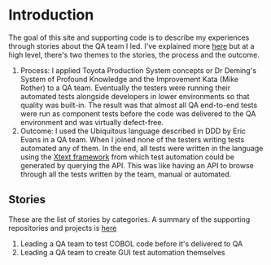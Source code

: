 # Introduction

The goal of this site and supporting code is to describe my experiences through stories about the QA team I led. 
I've explained more [here](https://farhan5248.github.io/About) but at a high level, there's two themes to the stories, the process and the outcome.

1. Process: I applied Toyota Production System concepts or Dr Deming's System of Profound Knowledge and the Improvement Kata (Mike Rother) to a QA team. Eventually the testers were running their automated tests alongside developers in lower environments so that quality was built-in. The result was that almost all QA end-to-end tests were run as component tests before the code was delivered to the QA environment and was virtually defect-free.
2. Outcome: I used the Ubiquitous language described in DDD by Eric Evans in a QA team. When I joined none of the testers writing tests automated any of them. In the end, all tests were written in the language using the [Xtext framework](https://eclipse.dev/Xtext/) from which test automation could be generated by querying the API. This was like having an API to browse through all the tests written by the team, manual or automated.


## Stories

These are the list of stories by categories. A summary of the supporting repositories and projects is [here](https://farhan5248.github.io/RepositoriesAndProjects)

1. Leading a QA team to test COBOL code before it's delivered to QA
2. Leading a QA team to create GUI test automation themselves
